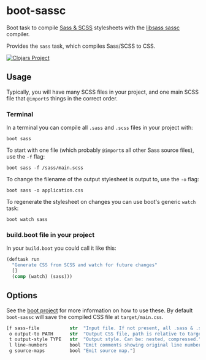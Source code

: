 # boot-sassc

Boot task to compile [Sass & SCSS](http://sass-lang.com/) stylesheets with the [libsass sassc](http://libsass.org/#sassc) compiler.

Provides the `sass` task, which compiles Sass/SCSS to CSS.

[![Clojars Project](http://clojars.org/boot-garden/latest-version.svg)](http://clojars.org/boot-garden)

## Usage

Typically, you will have many SCSS files in your project, and one main SCSS file that `@import`s things in the correct order.

### Terminal

In a terminal you can compile all `.sass` and `.scss` files in your project with:

```
boot sass
```

To start with one file (which probably `@import`s all other Sass source files), use the `-f` flag:

```
boot sass -f /sass/main.scss
```

To change the filename of the output stylesheet is output to, use the `-o` flag:

```
boot sass -o application.css
```

To regenerate the stylesheet on changes you can use boot's generic `watch` task:

```
boot watch sass
```

### build.boot file in your project

In your `build.boot` you could call it like this:

```clojure
(deftask run
  "Generate CSS from SCSS and watch for future changes"
  []
  (comp (watch) (sass)))
```

## Options

See the [boot project](https://github.com/boot-clj/boot) for more information
on how to use these. By default `boot-sassc` will save the compiled CSS file at
`target/main.css`.

```clojure
[f sass-file           str  "Input file. If not present, all .sass & .scss files will be compiled."
 o output-to PATH      str  "Output CSS file, path is relative to target/"
 t output-style TYPE   str  "Output style. Can be: nested, compressed."
 l line-numbers        bool "Emit comments showing original line numbers."
 g source-maps         bool "Emit source map."]
```
